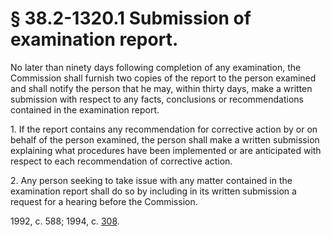 # § 38.2-1320.1 Submission of examination report.

<p>No later than ninety days following completion of any examination, the Commission shall furnish two copies of the report to the person examined and shall notify the person that he may, within thirty days, make a written submission with respect to any facts, conclusions or recommendations contained in the examination report.</p><p>1. If the report contains any recommendation for corrective action by or on behalf of the person examined, the person shall make a written submission explaining what procedures have been implemented or are anticipated with respect to each recommendation of corrective action.</p><p>2. Any person seeking to take issue with any matter contained in the examination report shall do so by including in its written submission a request for a hearing before the Commission.</p><p>1992, c. 588; 1994, c. <a href='http://lis.virginia.gov/cgi-bin/legp604.exe?941+ful+CHAP0308'>308</a>.</p>